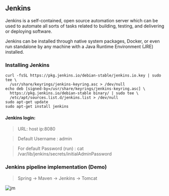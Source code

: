 ## Jenkins
Jenkins is a self-contained, open source automation server which can be used to automate all sorts of tasks related to building, testing, and delivering or deploying software.

Jenkins can be installed through native system packages, Docker, or even run standalone by any machine with a Java Runtime Environment (JRE) installed.

### Installing Jenkins
```
curl -fsSL https://pkg.jenkins.io/debian-stable/jenkins.io.key | sudo tee \
  /usr/share/keyrings/jenkins-keyring.asc > /dev/null
echo deb [signed-by=/usr/share/keyrings/jenkins-keyring.asc] \
  https://pkg.jenkins.io/debian-stable binary/ | sudo tee \
  /etc/apt/sources.list.d/jenkins.list > /dev/null
sudo apt-get update
sudo apt-get install jenkins
```

#### Jenkins login:
> URL: host ip:8080

> Default Username : admin

> For default Password (run) : cat /var/lib/jenkins/secrets/initialAdminPassword

### Jenkins pipeline implementation (Demo)
> Spring -> Maven -> Jenkins -> Tomcat

![jm](https://user-images.githubusercontent.com/73134659/152977097-7ea7b0fe-65f3-4b42-982a-5234b18caa96.JPG)

